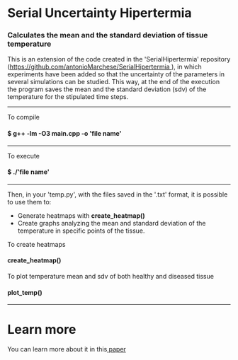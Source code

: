 <h1>Serial Uncertainty Hipertermia</h1>

<h3>Calculates the mean and the standard deviation of tissue temperature</h3>

<p> This is an extension of the code created in the 'SerialHipertermia' repository (<a href="https://github.com/antonioMarchese/SerialHipertermia">https://github.com/antonioMarchese/SerialHipertermia </a>), in which experiments have been added so that the uncertainty of the parameters in several simulations can be studied. This way, at the end of the execution the program saves the mean and the standard deviation (sdv) of the temperature for the stipulated time steps. </p> 

-----------------------------------------------------------------------------------------------------------------------------------------------------------

<p>To compile</p>
<h4> $ g++ -lm -O3 main.cpp -o 'file name'</h4> 
<hr />

<p>To execute</p>
<h4> $ ./'file name'</h4>
<hr />

<p>Then, in your 'temp.py', with the files saved in the '.txt' format, it is possible to use them to: </p>
<ul>
   <li>Generate heatmaps with <strong>create_heatmap()</strong></li>
   <li>Create graphs analyzing the mean and standard deviation of the temperature in specific points of the tissue.</li>
</ul>
<p>To create heatmaps</p>
<h4>create_heatmap()</h4>
<p>To plot temperature mean and sdv of both healthy and diseased tissue</p>
<h4>plot_temp()</h4>

-----------------------------------------------------------------------------------------------------------------------------------------------------------

<h1>Learn more</h1>
<p>You can learn more about it in this<a href="https://www.sciencedirect.com/science/article/pii/S0377042715001247"> paper</a></p>
   
